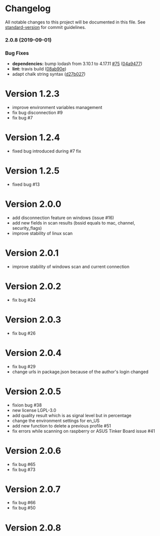 # Changelog

All notable changes to this project will be documented in this file. See [standard-version](https://github.com/conventional-changelog/standard-version) for commit guidelines.

### 2.0.8 (2019-09-01)


### Bug Fixes

* **dependencies:** bump lodash from 3.10.1 to 4.17.11 [#75](https://github.com/friedrith/node-wifi/issues/75) ([04a9477](https://github.com/friedrith/node-wifi/commit/04a9477))
* **lint:** travis build ([08ab90e](https://github.com/friedrith/node-wifi/commit/08ab90e))
* adapt chalk string syntax ([d27b027](https://github.com/friedrith/node-wifi/commit/d27b027))

# Version 1.2.3

- improve environment variables management
- fix bug disconnection #9
- fix bug #7

# Version 1.2.4

- fixed bug introduced during #7 fix

# Version 1.2.5

- fixed bug #13

# Version 2.0.0

- add disconnection feature on windows (issue #16)
- add new fields in scan results (bssid equals to mac, channel, security_flags)
- improve stability of linux scan

# Version 2.0.1

- improve stability of windows scan and current connection

# Version 2.0.2

- fix bug #24

# Version 2.0.3

- fix bug #26

# Version 2.0.4

- fix bug #29
- change urls in package.json because of the author's login changed

# Version 2.0.5

- fixion bug #38
- new license LGPL-3.0
- add quality result which is as signal level but in percentage
- change the environment settings for en_US
- add new function to delete a previous profile #51
- fix errors while scanning on raspberry or ASUS Tinker Board issue #41

# Version 2.0.6

- fix bug #65
- fix bug #73

# Version 2.0.7

- fix bug #66
- fix bug #50

# Version 2.0.8
